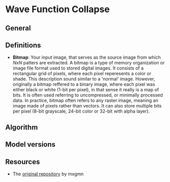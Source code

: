# Wave Function Collapse

## General

## Definitions

- **Bitmap**: Your input image, that serves as the source image from which $NxN$ patters are extracted. A bitmap is a type of memory organization or image file format used to stored digital images. It consists of a rectangular grid of pixels, where each pixel reperesents a color or shade. This description sound similar to a 'normal' image. However, originally a bitmap reffered to a binary image, where each pixel was either black or white (1-bit per pixel), in that sense it really is a map of bits. It is often used referring to uncompressed, or minimally processed data. In practice, bitmap often refers to any raster image, meaning an image made of pixels rather than vectors. It can also store multiple bits per pixel (8-bit grayscale, 24-bit color or 32-bit with alpha layer).

## Algorithm

## Model versions

## Resources

- The [original repository](https://github.com/mxgmn/WaveFunctionCollapse/tree/master) by mxgmn